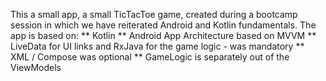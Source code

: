 This a small app, a small TicTacToe game, created during a bootcamp session in which we have reiterated Android and Kotlin fundamentals.
The app is based on:
** Kotlin
** Android App Architecture based on MVVM
** LiveData for UI links and RxJava for the game logic - was mandatory
** XML / Compose was optional
** GameLogic is separately out of the ViewModels
